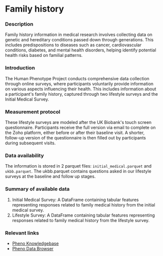 # Family history

### Description 

Family history information in medical research involves collecting data on genetic and hereditary conditions passed down through generations. This includes predispositions to diseases such as cancer, cardiovascular conditions, diabetes, and mental health disorders, helping identify potential health risks based on familial patterns.

### Introduction

The Human Phenotype Project conducts comprehensive data collection through online surveys, where participants voluntarily provide information on various aspects influencing their health. This includes information about a participant's family history, captured through two lifestyle surveys and the Initial Medical Survey.

### Measurement protocol 
<!-- long measurment protocol for the data browser -->
These lifestyle surveys are modeled after the UK Biobank's touch screen questionnaire. Participants receive the full version via email to complete on the Zoho platform, either before or after their baseline visit. A shorter, follow-up version of the questionnaire is then filled out by participants during subsequent visits. 

### Data availability 
<!-- for the example notebooks -->
The information is stored in 2 parquet files:  `initial_medical.parquet` and `ukbb.parquet`. The ukbb.parquet contains questions asked in our lifestyle surveys at the baseline and follow up stages.

### Summary of available data 
<!-- for the data browser -->
1. Initial Medical Survey: A DataFrame containing tabular features representing responses related to family medical history from the initial medical survey.
2. Lifestyle Survey: A DataFrame containing tabular features representing responses related to family medical history from the lifestyle survey.

### Relevant links

* [Pheno Knowledgebase](https://knowledgebase.pheno.ai/datasets/052-family_history.html)
* [Pheno Data Browser](https://pheno-demo-app.vercel.app/folder/52)
